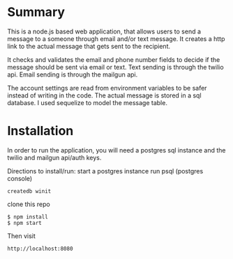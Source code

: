 # Summary

This is a node.js based web application, that allows users to send a message to a someone through email and/or text message.
It creates a http link to the actual message that gets sent to the recipient. 

It checks and validates the email and phone number fields to decide if the message should be sent via email or text.
Text sending is through the twilio api.
Email sending is through the mailgun api.

The account settings are read from environment variables to be safer instead of writing in the code.
The actual message is stored in a sql database.
I used sequelize to model the message table.

# Installation

In order to run the application, you will need a postgres sql instance and the twilio and mailgun api/auth keys.

Directions to install/run:
start a postgres instance
run psql (postgres console)

```
createdb winit
```

clone this repo

```
$ npm install
$ npm start
```
Then visit

```
http://localhost:8080
```
